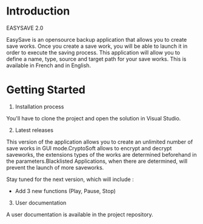 # Introduction 
EASYSAVE 2.0

EasySave is an opensource backup application that allows you to create save works. Once you create a save work, you will be able to launch it in order to execute the saving process.
This application will allow you to define a name, type, source and target path for your save works.
This is available in French and in English.

# Getting Started
1.  Installation process

You'll have to clone the project and open the solution in Visual Studio.

2.  Latest releases

This version of the application allows you to create an unlimited number of save works in GUI mode.CryptoSoft allows to encrypt and decrypt saveworks, the extensions types of the works are determined beforehand in the parameters.Blacklisted Applications, when there are determined, will prevent the launch of more saveworks.

Stay tuned for the next version, which will include :
- Add 3 new functions (Play, Pause, Stop)

3. User documentation

A user documentation is available in the project repository.


